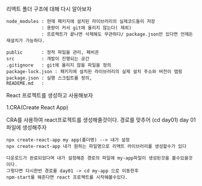 리액트 폴더 구조에 대해 다시 알아보자

    node_modules : 현재 패키지에 설치된 라이브러리의 실제코드들이 저장 
                 : 용량이 커서 git에 올리지 않는다( 제외)
                 : 프로젝트가 끝나면 삭제해도 무관하다/ package.json만 있다면 언제든 재설치가 가능하다.

    public       : 정적 파일을 관리, 페비콘
    src          : 개발이 진행되는 공간
    .gitignore   : git에 올리지 않을 파일을 정의
    package-lock.json : 패키지에 설치된 라이브러리의 실제 설치 주소와 버전이 맵핑
    package.json : 실행 스크립트를 정의,
    READEME.md   : 






React 프로젝트를 생성하고 사용해보자

1.CRA(Create React App)

CRA를 사용하여 react프로젝트를 생성해줄것이다.
경로를 맞추어 (cd day01) day 01파일에 생성해주자

    npx create-react-app my app(폴더명) --> 내가 설정
    npx create-react-app 내가 원하는 파일명으로 리액트 라이브러리를 생성할수가 있다
    
    다운로드가 완료되었다며 내가 설정해준 경로의 파일에 my-app파일이 생성된것을 볼수있을것이다.
    그렇다면 다시한번 경로를 day01 -> cd my-app 으로 이동한후
    npm-start를 해준다면 react 프로젝트를 시작해볼수있다.



  


    






